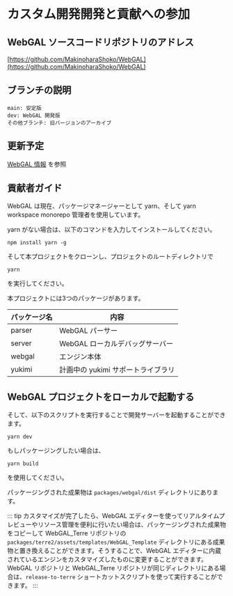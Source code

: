 # カスタム開発開発と貢献への参加

## WebGAL ソースコードリポジトリのアドレス

[https://github.com/MakinoharaShoko/WebGAL](https://github.com/MakinoharaShoko/WebGAL)

## ブランチの説明

```
main: 安定版
dev: WebGAL 開発版
その他ブランチ: 旧バージョンのアーカイブ
```

## 更新予定

[WebGAL 情報](/info) を参照

## 貢献者ガイド

WebGAL は現在、パッケージマネージャーとして yarn、そして yarn workspace monorepo 管理者を使用しています。

yarn がない場合は、以下のコマンドを入力してインストールしてください。

```shell
npm install yarn -g
```

そして本プロジェクトをクローンし、プロジェクトのルートディレクトリで

```shell
yarn
```

を実行してください。

本プロジェクトには3つのパッケージがあります。

| パッケージ名 | 内容 |
|---|---|
| parser | WebGAL パーサー |
| server | WebGAL ローカルデバッグサーバー |
| webgal | エンジン本体 |
| yukimi | 計画中の yukimi サポートライブラリ |

## WebGAL プロジェクトをローカルで起動する

そして、以下のスクリプトを実行することで開発サーバーを起動することができます。

```shell
yarn dev
```

もしパッケージングしたい場合は、

```shell
yarn build
```

を使用してください。

パッケージングされた成果物は `packages/webgal/dist` ディレクトリにあります。

::: tip
カスタマイズが完了したら、WebGAL エディターを使ってリアルタイムプレビューやリソース管理を便利に行いたい場合は、パッケージングされた成果物をコピーして WebGAL_Terre リポジトリの `packages/terre2/assets/templates/WebGAL_Template` ディレクトリにある成果物と置き換えることができます。そうすることで、WebGAL エディターに内蔵されているエンジンをカスタマイズしたものに変更することができます。WebGAL リポジトリと WebGAL_Terre リポジトリが同じディレクトリにある場合は、`release-to-terre` ショートカットスクリプトを使って実行することができます。
:::